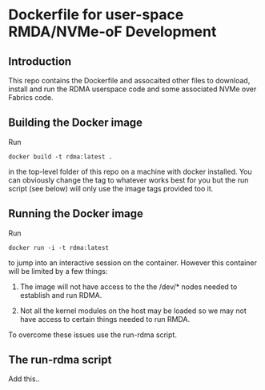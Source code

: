 # Dockerfile for user-space RMDA/NVMe-oF Development

## Introduction

This repo contains the Dockerfile and assocaited other files to
download, install and run the RDMA userspace code and some associated
NVMe over Fabrics code.

## Building the Docker image

Run

`docker build -t rdma:latest .`

in the top-level folder of this repo on a machine with docker
installed. You can obviously change the tag to whatever works best for
you but the run script (see below) will only use the image tags
provided too it.

## Running the Docker image

Run

`docker run -i -t rdma:latest`

to jump into an interactive session on the container. However this
container will be limited by a few things:

1. The image will not have access to the the /dev/* nodes needed to
establish and run RDMA.

2. Not all the kernel modules on the host may be loaded so we may not
have access to certain things needed to run RMDA.

To overcome these issues use the run-rdma script.

## The run-rdma script

Add this..